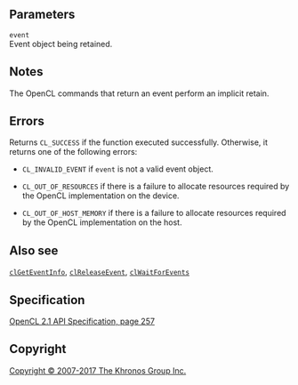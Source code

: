 Parameters
----------

`event`  
Event object being retained.

Notes
-----

The OpenCL commands that return an event perform an implicit retain.

Errors
------

Returns `CL_SUCCESS` if the function executed successfully. Otherwise,
it returns one of the following errors:

-   `CL_INVALID_EVENT` if `event` is not a valid event object.

-   `CL_OUT_OF_RESOURCES` if there is a failure to allocate resources
    required by the OpenCL implementation on the device.

-   `CL_OUT_OF_HOST_MEMORY` if there is a failure to allocate resources
    required by the OpenCL implementation on the host.

Also see
--------

[`clGetEventInfo`](clGetEventInfo.html),
[`clReleaseEvent`](clReleaseEvent.html),
[`clWaitForEvents`](clWaitForEvents.html)

Specification
-------------

[OpenCL 2.1 API Specification, page
257](https://www.khronos.org/registry/cl/specs/opencl-2.1.pdf#page=257)

Copyright
---------

[Copyright © 2007-2017 The Khronos Group Inc.](copyright.html)
